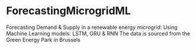 # ForecastingMicrogridML
Forecasting Demand &amp; Supply in a renewable energy microgrid: Using Machine Learning models: LSTM, GRU &amp; RNN
The data is sourced from the Green Energy Park in Brussels
